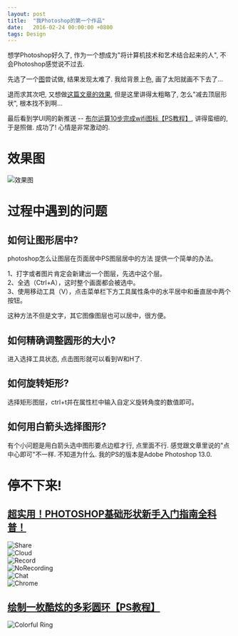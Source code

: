 ```yaml
---
layout: post
title:  "我Photoshop的第一个作品"
date:   2016-02-24 00:00:00 +0800
tags: Design
---
```


想学Photoshop好久了, 作为一个想成为"将计算机技术和艺术结合起来的人", 不会Photoshop感觉说不过去.

先选了一个[图](http://78rbeb.com1.z0.glb.clouddn.com/wp-content/uploads/2016/01/2016012501-e1453645157403.png)尝试做, 结果发现太难了. 我给背景上色, 画了太阳就画不下去了...

退而求其次吧, 又想做[这篇文章的效果](http://www.uisdc.com/photoshop-shape-tool-guide), 但是这里讲得太粗略了, 怎么"减去顶层形状", 根本找不到啊...

最后看到学UI网的新推送 -- [布尔运算10步完成wifi图标【PS教程】](http://mp.weixin.qq.com/s?__biz=MjM5NjA3MTQ5Ng==&mid=402251478&idx=2&sn=862ef558bc4bb0364fc673725afe4ab0&scene=1&srcid=0218tDTiSTrQ9TVcyiNCFznB#rd), 讲得蛮细的, 于是照做. 成功了! 心情是非常激动的.

# 效果图

![效果图](/images/2016-02-18-my-first-ps-work/wifi.jpg)

# 过程中遇到的问题

## 如何让图形居中?

photoshop怎么让图层在页面居中PS图层居中的方法
提供一个简单的办法。

1、打字或者图片肯定会新建出一个图层，先选中这个层。  
2、全选（Ctrl+A），这时整个画面都会被选中。  
3、使用移动工具（V），点击菜单栏下方工具属性条中的水平居中和垂直居中两个按钮。

这种方法不但是文字，其它图像图层也可以居中，很方便。

## 如何精确调整圆形的大小?

进入选择工具状态, 点击图形就可以看到W和H了.

## 如何旋转矩形?

选择矩形图层，ctrl+t并在属性栏中输入自定义旋转角度的数值即可。

## 如何用白箭头选择图形?

有个小问题是用白箭头选中图形要点边框才行, 点里面不行. 感觉跟文章里说的"点中心即可"不一样. 不知道为什么. 我的PS的版本是Adobe Photoshop 13.0.

# 停不下来!

## [超实用！PHOTOSHOP基础形状新手入门指南全科普！](http://www.uisdc.com/photoshop-shape-tool-guide)

![Share](/images/2016-02-18-my-first-ps-work/share.jpg)  
![Cloud](/images/2016-02-18-my-first-ps-work/cloud.jpg)  
![Record](/images/2016-02-18-my-first-ps-work/record.jpg)  
![NoRecording](/images/2016-02-18-my-first-ps-work/norecording.jpg)  
![Chat](/images/2016-02-18-my-first-ps-work/chat.jpg)  
![Chrome](/images/2016-02-18-my-first-ps-work/chromeicon.jpg)

## [绘制一枚酷炫的多彩圆环【PS教程】](http://www.xueui.cn/tutorials/draw-a-cool-colorful-ring-ps.html)

![Colorful Ring](/images/2016-02-18-my-first-ps-work/ring.jpg)
